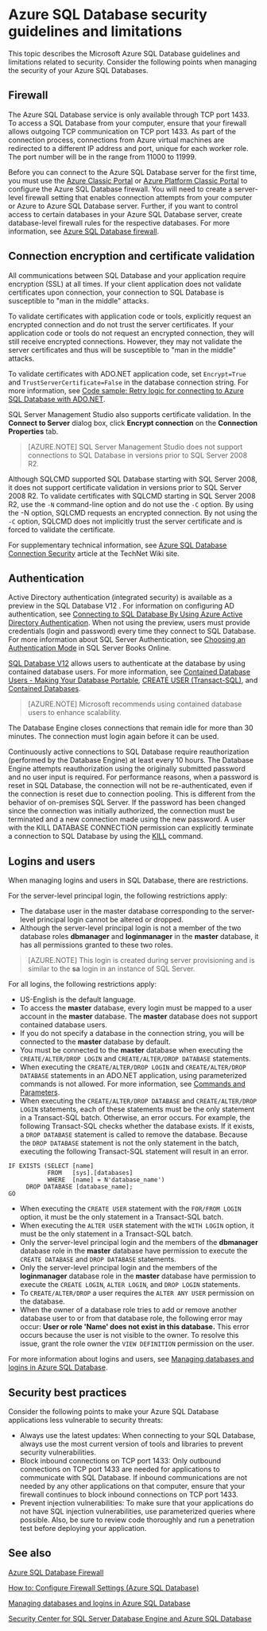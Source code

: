 <properties
   pageTitle="Azure SQL Database Security Guidelines and Limitations | Microsoft Azure"
   description="Learn about Microsoft Azure SQL Database guidelines and limitations related to security."
   services="sql-database"
   documentationCenter=""
   authors="BYHAM"
   manager="jeffreyg"
   editor=""
   tags=""/>

<tags
   ms.service="sql-database"
   ms.devlang="na"
   ms.topic="article"
   ms.tgt_pltfrm="na"
   ms.workload="data-management"
   ms.date="11/24/2015"
   ms.author="rickbyh"/>

# Azure SQL Database security guidelines and limitations

This topic describes the Microsoft Azure SQL Database guidelines and limitations related to security. Consider the following points when managing the security of your Azure SQL Databases.

## Firewall

The Azure SQL Database service is only available through TCP port 1433. To access a SQL Database from your computer, ensure that your firewall allows outgoing TCP communication on TCP port 1433. As part of the connection process, connections from Azure virtual machines are redirected to a different IP address and port, unique for each worker role. The port number will be in the range from 11000 to 11999.

Before you can connect to the Azure SQL Database server for the first time, you must use the [Azure Classic Portal](https://portal.azure.com) or [Azure Platform Classic Portal](https://manage.windowsazure.com/microsoft.onmicrosoft.com#Workspaces/All/dashboard) to configure the Azure SQL Database firewall. You will need to create a server-level firewall setting that enables connection attempts from your computer or Azure to Azure SQL Database server. Further, if you want to control access to certain databases in your Azure SQL Database server, create database-level firewall rules for the respective databases. For more information, see [Azure SQL Database firewall](sql-database-firewall-configure.md).

## Connection encryption and certificate validation

All communications between SQL Database and your application require encryption (SSL) at all times. If your client application does not validate certificates upon connection, your connection to SQL Database is susceptible to "man in the middle" attacks. 

To validate certificates with application code or tools, explicitly request an encrypted connection and do not trust the server certificates. If your application code or tools do not request an encrypted connection, they will still receive encrypted connections. However, they may not validate the server certificates and thus will be susceptible to "man in the middle" attacks.

To validate certificates with ADO.NET application code, set ``Encrypt=True`` and ``TrustServerCertificate=False`` in the database connection string. For more information, see [Code sample: Retry logic for connecting to Azure SQL Database with ADO.NET](https://msdn.microsoft.com/library/azure/ee336243.aspx).

SQL Server Management Studio also supports certificate validation. In the **Connect to Server** dialog box, click **Encrypt connection** on the **Connection Properties** tab. 

> [AZURE.NOTE] SQL Server Management Studio does not support connections to SQL Database in versions prior to SQL Server 2008 R2.

Although SQLCMD supported SQL Database starting with SQL Server 2008, it does not support certificate validation in versions prior to SQL Server 2008 R2. To validate certificates with SQLCMD starting in SQL Server 2008 R2, use the ``-N`` command-line option and do not use the ``-C`` option. By using the -N option, SQLCMD requests an encrypted connection. By not using the ``-C`` option, SQLCMD does not implicitly trust the server certificate and is forced to validate the certificate. 

For supplementary technical information, see [Azure SQL Database Connection Security](http://social.technet.microsoft.com/wiki/contents/articles/2951.windows-azure-sql-database-connection-security.aspx#comment-4847) article at the TechNet Wiki site.

## Authentication

Active Directory authentication (integrated security) is available as a preview in the SQL Database V12 . For information on configuring AD authentication, see [Connecting to SQL Database By Using Azure Active Directory Authentication](sql-database-aad-authentication.md). When not using the preview, users must provide credentials (login and password) every time they connect to SQL Database. For more information about SQL Server Authentication, see [Choosing an Authentication Mode](https://msdn.microsoft.com/library/ms144284.aspx) in SQL Server Books Online. 

[SQL Database V12](sql-database-v12-whats-new.md) allows users to authenticate at the database by using contained database users. For more information, see [Contained Database Users - Making Your Database Portable](https://msdn.microsoft.com/library/ff929188.aspx), [CREATE USER (Transact-SQL)](https://technet.microsoft.com/library/ms173463.aspx), and [Contained Databases](https://technet.microsoft.com/library/ff929071.aspx).

> [AZURE.NOTE] Microsoft recommends using contained database users to enhance scalability.

The Database Engine closes connections that remain idle for more than 30 minutes. The connection must login again before it can be used.

Continuously active connections to SQL Database require reauthorization (performed by the Database Engine) at least every 10 hours. The Database Engine attempts reauthorization using the originally submitted password and no user input is required. For performance reasons, when a password is reset in SQL Database, the connection will not be re-authenticated, even if the connection is reset due to connection pooling. This is different from the behavior of on-premises SQL Server. If the password has been changed since the connection was initially authorized, the connection must be terminated and a new connection made using the new password. A user with the KILL DATABASE CONNECTION permission can explicitly terminate a connection to SQL Database by using the [KILL](https://msdn.microsoft.com/library/ms173730.aspx) command.

## Logins and users

When managing logins and users in SQL Database, there are restrictions.

For the server-level principal login, the following restrictions apply:

- The database user in the master database corresponding to the server-level principal login cannot be altered or dropped. 
- Although the server-level principal login is not a member of the two database roles **dbmanager** and **loginmanager** in the **master** database, it has all permissions granted to these two roles.

> [AZURE.NOTE] This login is created during server provisioning and is similar to the **sa** login in an instance of SQL Server.

For all logins, the following restrictions apply:

- US-English is the default language.
- To access the **master** database, every login must be mapped to a user account in the **master** database. The **master** database does not support contained database users.
- If you do not specify a database in the connection string, you will be connected to the **master** database by default.
- You must be connected to the **master** database when executing the ``CREATE/ALTER/DROP LOGIN`` and ``CREATE/ALTER/DROP DATABASE`` statements. 
- When executing the ``CREATE/ALTER/DROP LOGIN`` and ``CREATE/ALTER/DROP DATABASE`` statements in an ADO.NET application, using parameterized commands is not allowed. For more information, see [Commands and Parameters](https://msdn.microsoft.com/library/ms254953.aspx).
- When executing the ``CREATE/ALTER/DROP DATABASE`` and ``CREATE/ALTER/DROP LOGIN`` statements, each of these statements must be the only statement in a Transact-SQL batch. Otherwise, an error occurs. For example, the following Transact-SQL checks whether the database exists. If it exists, a ``DROP DATABASE`` statement is called to remove the database. Because the ``DROP DATABASE`` statement is not the only statement in the batch, executing the following Transact-SQL statement will result in an error.

```
IF EXISTS (SELECT [name]
           FROM   [sys].[databases]
           WHERE  [name] = N'database_name')
     DROP DATABASE [database_name];
GO
```

- When executing the ``CREATE USER`` statement with the ``FOR/FROM LOGIN`` option, it must be the only statement in a Transact-SQL batch.
- When executing the ``ALTER USER`` statement with the ``WITH LOGIN`` option, it must be the only statement in a Transact-SQL batch.
- Only the server-level principal login and the members of the **dbmanager** database role in the **master** database have permission to execute the ``CREATE DATABASE`` and ``DROP DATABASE`` statements.
- Only the server-level principal login and the members of the **loginmanager** database role in the **master** database have permission to execute the ``CREATE LOGIN``, ``ALTER LOGIN``, and ``DROP LOGIN`` statements.
- To ``CREATE/ALTER/DROP`` a user requires the ``ALTER ANY USER`` permission on the database.
- When the owner of a database role tries to add or remove another database user to or from that database role, the following error may occur: **User or role 'Name' does not exist in this database.** This error occurs because the user is not visible to the owner. To resolve this issue, grant the role owner the ``VIEW DEFINITION`` permission on the user. 

For more information about logins and users, see [Managing databases and logins in Azure SQL Database](sql-database-manage-logins.md).

## Security best practices

Consider the following points to make your Azure SQL Database applications less vulnerable to security threats:

- Always use the latest updates: When connecting to your SQL Database, always use the most current version of tools and libraries to prevent security vulnerabilities.
- Block inbound connections on TCP port 1433: Only outbound connections on TCP port 1433 are needed for applications to communicate with SQL Database. If inbound communications are not needed by any other applications on that computer, ensure that your firewall continues to block inbound connections on TCP port 1433.
- Prevent injection vulnerabilities: To make sure that your applications do not have SQL injection vulnerabilities, use parameterized queries where possible. Also, be sure to review code thoroughly and run a penetration test before deploying your application.


## See also

[Azure SQL Database Firewall](sql-database-firewall-configure.md)

[How to: Configure Firewall Settings (Azure SQL Database)](sql-database-configure-firewall-settings.md)

[Managing databases and logins in Azure SQL Database](sql-database-manage-logins.md)

[Security Center for SQL Server Database Engine and Azure SQL Database](https://msdn.microsoft.com/library/bb510589)
